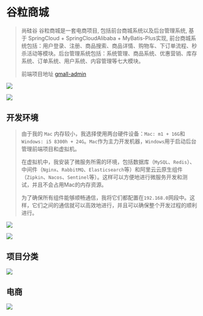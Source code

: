 # 谷粒商城

> 尚硅谷 谷粒商城是一套电商项目, 包括前台商城系统以及后台管理系统, 基于 SpringCloud + SpringCloudAlibaba + MyBatis-Plus实现, 前台商城系统包括：用户登录、注册、商品搜索、商品详情、购物车、下订单流程、秒杀活动等模块。后台管理系统包括：系统管理、商品系统、优惠营销、库存系统、订单系统、用户系统、内容管理等七大模块。
>
> 前端项目地址 [gmall-admin](https://github.com/FuQingGuan/gmall-admin)

![](https://oss.yiki.tech/gmall/202304150010009.png)

![](https://oss.yiki.tech/img/202304260104579.png)

## 开发环境

> 由于我的 `Mac` 内存较小，我选择使用两台硬件设备：`Mac: m1 + 16G`和`Windows: i5 8300h + 24G`。`Mac`作为主力开发机器，`Windows`用于启动后台管理前端项目和虚拟机。
>
> 在虚拟机中，我安装了微服务所需的环境，包括数据库（`MySQL`、`Redis`）、中间件（`Nginx`、`RabbitMQ`、`Elasticsearch`等）和阿里云云原生组件（`Zipkin`、`Nacos`、`Sentinel`等）。这样可以方便地进行微服务开发和测试，并且不会占用Mac的内存资源。
>
> 为了确保所有组件能够顺畅通信，我将它们都配置在`192.168.0`网段中。这样，它们之间的通信就可以高效地进行，并且可以确保整个开发过程的顺利进行。

![](https://oss.yiki.tech/img/202304260104716.png)

![](https://oss.yiki.tech/img/202304260104939.png)

## 项目分类

![](https://oss.yiki.tech/img/202304260125399.png)

## 电商

![](https://oss.yiki.tech/img/202304260132904.png)